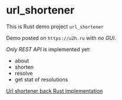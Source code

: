 # url_shortener 

This is Rust demo project `url_shortener`

Demo posted on `https://u2h.ru` with *no GUI*. 

*Only REST API* is implemented yet:
- about
- shorten
- resolve
- get stat of resolutions

[Url shortener back Rust implementation](src/rust/url_shortener_back/README.md)





